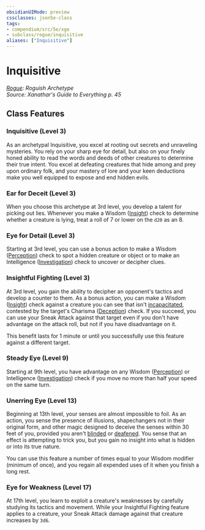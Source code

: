 ```yaml
---
obsidianUIMode: preview
cssclasses: json5e-class
tags:
- compendium/src/5e/xge
- subclass/rogue/inquisitive
aliases: ["Inquisitive"]
---
```

# Inquisitive
*[Rogue](TTRPG/Source%20Material/Mechanics/classes/Rogue/Rogue.md): Roguish Archetype*  
*Source: Xanathar's Guide to Everything p. 45*  


## Class Features

### Inquisitive (Level 3)

As an archetypal Inquisitive, you excel at rooting out secrets and unraveling mysteries. You rely on your sharp eye for detail, but also on your finely honed ability to read the words and deeds of other creatures to determine their true intent. You excel at defeating creatures that hide among and prey upon ordinary folk, and your mastery of lore and your keen deductions make you well equipped to expose and end hidden evils.

### Ear for Deceit (Level 3)

When you choose this archetype at 3rd level, you develop a talent for picking out lies. Whenever you make a Wisdom ([Insight](TTRPG/Source%20Material/Mechanics/Rules/skills.md#Insight)) check to determine whether a creature is lying, treat a roll of 7 or lower on the `d20` as an 8.

### Eye for Detail (Level 3)

Starting at 3rd level, you can use a bonus action to make a Wisdom ([Perception](TTRPG/Source%20Material/Mechanics/Rules/skills.md#Perception)) check to spot a hidden creature or object or to make an Intelligence ([Investigation](TTRPG/Source%20Material/Mechanics/Rules/skills.md#Investigation)) check to uncover or decipher clues.

### Insightful Fighting (Level 3)

At 3rd level, you gain the ability to decipher an opponent's tactics and develop a counter to them. As a bonus action, you can make a Wisdom ([Insight](TTRPG/Source%20Material/Mechanics/Rules/skills.md#Insight)) check against a creature you can see that isn't [incapacitated](TTRPG/Source%20Material/Mechanics/Rules/conditions.md#Incapacitated), contested by the target's Charisma ([Deception](TTRPG/Source%20Material/Mechanics/Rules/skills.md#Deception)) check. If you succeed, you can use your Sneak Attack against that target even if you don't have advantage on the attack roll, but not if you have disadvantage on it.

This benefit lasts for 1 minute or until you successfully use this feature against a different target.

### Steady Eye (Level 9)

Starting at 9th level, you have advantage on any Wisdom ([Perception](TTRPG/Source%20Material/Mechanics/Rules/skills.md#Perception)) or Intelligence ([Investigation](TTRPG/Source%20Material/Mechanics/Rules/skills.md#Investigation)) check if you move no more than half your speed on the same turn.

### Unerring Eye (Level 13)

Beginning at 13th level, your senses are almost impossible to foil. As an action, you sense the presence of illusions, shapechangers not in their original form, and other magic designed to deceive the senses within 30 feet of you, provided you aren't [blinded](TTRPG/Source%20Material/Mechanics/Rules/conditions.md#Blinded) or [deafened](TTRPG/Source%20Material/Mechanics/Rules/conditions.md#Deafened). You sense that an effect is attempting to trick you, but you gain no insight into what is hidden or into its true nature.

You can use this feature a number of times equal to your Wisdom modifier (minimum of once), and you regain all expended uses of it when you finish a long rest.

### Eye for Weakness (Level 17)

At 17th level, you learn to exploit a creature's weaknesses by carefully studying its tactics and movement. While your Insightful Fighting feature applies to a creature, your Sneak Attack damage against that creature increases by `3d6`.